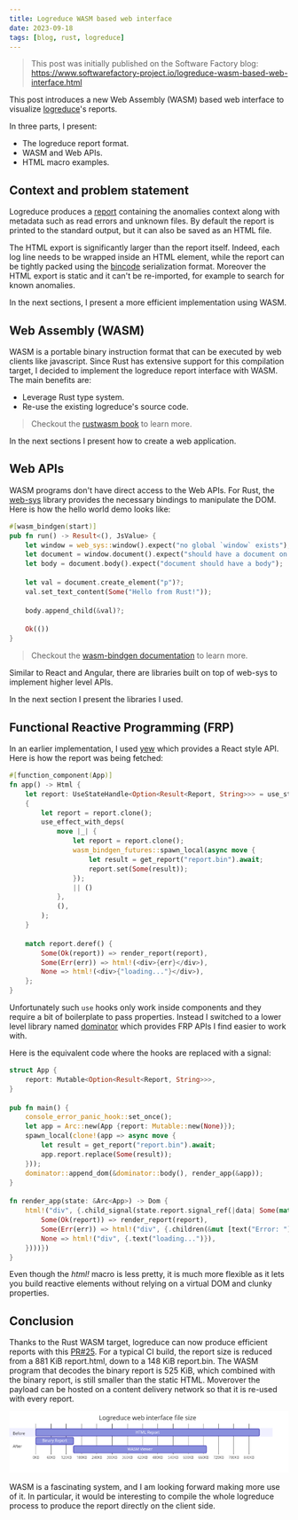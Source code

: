 ```yaml
---
title: Logreduce WASM based web interface
date: 2023-09-18
tags: [blog, rust, logreduce]
---
```


> This post was initially published on the Software Factory blog: https://www.softwarefactory-project.io/logreduce-wasm-based-web-interface.html

This post introduces a new Web Assembly (WASM) based web interface to visualize [logreduce][logreduce]'s reports.

In three parts, I present:

- The logreduce report format.
- WASM and Web APIs.
- HTML macro examples.


## Context and problem statement

Logreduce produces a [report][logreduce-report] containing the anomalies context along with metadata such as read errors and unknown files.
By default the report is printed to the standard output, but it can also be saved as an HTML file.

[logreduce-report]: https://github.com/logreduce/logreduce/blob/main/crates/report/src/report.rs

The HTML export is significantly larger than the report itself. Indeed, each log line needs to be wrapped inside an HTML element, while the report can be tightly packed using the [bincode][bincode] serialization format.
Moreover the HTML export is static and it can't be re-imported, for example to search for known anomalies.

In the next sections, I present a more efficient implementation using WASM.


## Web Assembly (WASM)

WASM is a portable binary instruction format that can be executed by web clients like javascript.
Since Rust has extensive support for this compilation target, I decided to implement the logreduce report interface with WASM.
The main benefits are:

- Leverage Rust type system.
- Re-use the existing logreduce's source code.

> Checkout the [rustwasm book][rustwasm] to learn more.

[rustwasm]: https://rustwasm.github.io/docs/book/

In the next sections I present how to create a web application.


## Web APIs

WASM programs don't have direct access to the Web APIs.
For Rust, the [web-sys][web-sys] library provides the necessary bindings to manipulate the DOM.
Here is how the hello world demo looks like:

[web-sys]: https://docs.rs/web-sys

```rust
#[wasm_bindgen(start)]
pub fn run() -> Result<(), JsValue> {
    let window = web_sys::window().expect("no global `window` exists");
    let document = window.document().expect("should have a document on window");
    let body = document.body().expect("document should have a body");

    let val = document.create_element("p")?;
    val.set_text_content(Some("Hello from Rust!"));

    body.append_child(&val)?;

    Ok(())
}
```

> Checkout the [wasm-bindgen documentation][wasm-bindgen] to learn more.

[wasm-bindgen]: https://rustwasm.github.io/wasm-bindgen/

Similar to React and Angular, there are libraries built on top of web-sys to implement
higher level APIs.

In the next section I present the libraries I used.


## Functional Reactive Programming (FRP)

In an earlier implementation, I used [yew][yew] which provides a React style API. Here is how the report was being fetched:

[yew]: https://yew.rs/

```rust
#[function_component(App)]
fn app() -> Html {
    let report: UseStateHandle<Option<Result<Report, String>>> = use_state(|| None);
    {
        let report = report.clone();
        use_effect_with_deps(
            move |_| {
                let report = report.clone();
                wasm_bindgen_futures::spawn_local(async move {
                    let result = get_report("report.bin").await;
                    report.set(Some(result));
                });
                || ()
            },
            (),
        );
    }

    match report.deref() {
        Some(Ok(report)) => render_report(report),
        Some(Err(err)) => html!(<div>{err}</div>),
        None => html!(<div>{"loading..."}</div>),
    };
}
```

Unfortunately such `use` hooks only work inside components and they require a bit of boilerplate to pass properties.
Instead I switched to a lower level library named [dominator][dominator] which provides FRP APIs I find easier to work with.

Here is the equivalent code where the hooks are replaced with a signal:

[dominator]: https://github.com/Pauan/rust-dominator#readme

```rust
struct App {
    report: Mutable<Option<Result<Report, String>>>,
}

pub fn main() {
    console_error_panic_hook::set_once();
    let app = Arc::new(App {report: Mutable::new(None)});
    spawn_local(clone!(app => async move {
        let result = get_report("report.bin").await;
        app.report.replace(Some(result));
    }));
    dominator::append_dom(&dominator::body(), render_app(&app));
}

fn render_app(state: &Arc<App>) -> Dom {
    html!("div", {.child_signal(state.report.signal_ref(|data| Some(match data {
        Some(Ok(report)) => render_report(report),
        Some(Err(err)) => html!("div", {.children(&mut [text("Error: "), text(err)])}),
        None => html!("div", {.text("loading...")}),
    })))})
}
```

Even though the *html!* macro is less pretty, it is much more flexible as it lets you build reactive elements
without relying on a virtual DOM and clunky properties.


## Conclusion

Thanks to the Rust WASM target, logreduce can now produce efficient reports with this [PR#25][pr-25].
For a typical CI build, the report size is reduced from a 881 KiB report.html, down to a 148 KiB report.bin.
The WASM program that decodes the binary report is 525 KiB, which combined with the binary report, is still smaller than the static HTML.
Moverover the payload can be hosted on a content delivery network so that it is re-used with every report.

![wasm-size](../static/logreduce-wasm-size.png)

WASM is a fascinating system, and I am looking forward making more use of it.
In particular, it would be interesting to compile the whole logreduce process to produce the report directly on the client side.

[logreduce]: https://github.com/logreduce/logreduce#readme
[bincode]: https://github.com/bincode-org/bincode#readme
[pr-25]: https://github.com/logreduce/logreduce/pull/25
